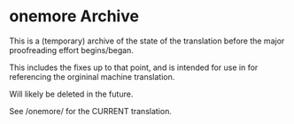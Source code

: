 # onemore Archive

This is a (temporary) archive of the state of the translation before the major proofreading effort begins/began.

This includes the fixes up to that point, and is intended for use in for referencing the orgininal machine translation.

Will likely be deleted in the future.

See /onemore/ for the CURRENT translation.
